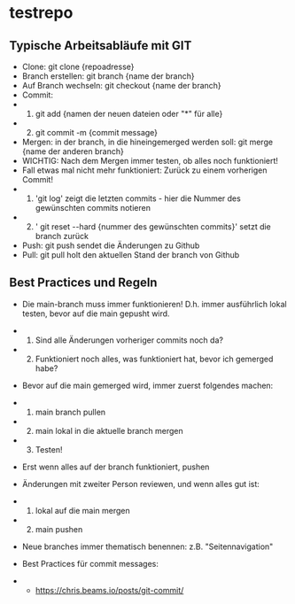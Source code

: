 # testrepo

## Typische Arbeitsabläufe mit GIT

- Clone: git clone {repoadresse}
- Branch erstellen: git branch {name der branch}
- Auf Branch wechseln: git checkout {name der branch}
- Commit:
- 1. git add {namen der neuen dateien oder "*" für alle}
- 2. git commit -m {commit message}
- Mergen: in der branch, in die hineingemerged werden soll: git merge {name der anderen branch}
- WICHTIG: Nach dem Mergen immer testen, ob alles noch funktioniert!
- Fall etwas mal nicht mehr funktioniert: Zurück zu einem vorherigen Commit!
- 1. 'git log' zeigt die letzten commits - hier die Nummer des gewünschten commits notieren
- 2. ' git reset --hard {nummer des gewünschten commits}' setzt die branch zurück
- Push: git push sendet die Änderungen zu Github 
- Pull: git pull holt den aktuellen Stand der branch von Github

## Best Practices und Regeln

- Die main-branch muss immer funktionieren! D.h. immer ausführlich lokal testen, bevor auf die main gepusht wird.
- 1. Sind alle Änderungen vorheriger commits noch da?
- 2. Funktioniert noch alles, was funktioniert hat, bevor ich gemerged habe?

- Bevor auf die main gemerged wird, immer zuerst folgendes machen:
- 1. main branch pullen
- 2. main lokal in die aktuelle branch mergen
- 3. Testen!
- Erst wenn alles auf der branch funktioniert, pushen
- Änderungen mit zweiter Person reviewen, und wenn alles gut ist:
- 1. lokal auf die main mergen
- 2. main pushen

- Neue branches immer thematisch benennen: z.B. "Seitennavigation"

- Best Practices für commit messages:
- - https://chris.beams.io/posts/git-commit/
